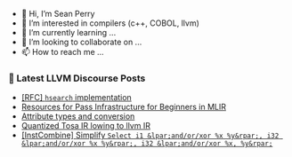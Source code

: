 - 👋 Hi, I’m Sean Perry
- 👀 I’m interested in compilers (c++, COBOL, llvm)
- 🌱 I’m currently learning ...
- 💞️ I’m looking to collaborate on ...
- 📫 How to reach me ...

<!---
s66perry/s66perry is a ✨ special ✨ repository because its `README.md` (this file) appears on your GitHub profile.
You can click the Preview link to take a look at your changes.
--->
### 📕 Latest LLVM Discourse Posts

<!-- DISCOURSE-LLVM:START -->
- [[RFC] `hsearch` implementation](https://discourse.llvm.org/t/rfc-hsearch-implementation/65934#post_8)
- [Resources for Pass Infrastructure for Beginners in MLIR](https://discourse.llvm.org/t/resources-for-pass-infrastructure-for-beginners-in-mlir/75215#post_2)
- [Attribute types and conversion](https://discourse.llvm.org/t/attribute-types-and-conversion/75220#post_1)
- [Quantized Tosa IR lowing to llvm IR](https://discourse.llvm.org/t/quantized-tosa-ir-lowing-to-llvm-ir/3522#post_8)
- [[InstCombine] Simplify `Select i1 &lpar;and/or/xor %x %y&rpar;, i32 &lpar;and/or/xor %x %y&rpar;, i32 &lpar;and/or/xor %x, %y&rpar;`](https://discourse.llvm.org/t/instcombine-simplify-select-i1-and-or-xor-x-y-i32-and-or-xor-x-y-i32-and-or-xor-x-y/75129#post_5)
<!-- DISCOURSE-LLVM:END -->
